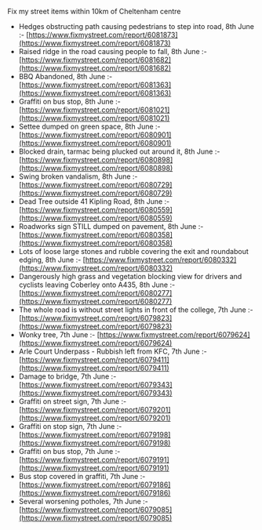 Fix my street items within 10km of Cheltenham centre

<!-- fix_marker starts -->

- Hedges obstructing path causing pedestrians to step into road, 8th June :- [https://www.fixmystreet.com/report/6081873](https://www.fixmystreet.com/report/6081873)
- Raised ridge in the road causing people to fall, 8th June :- [https://www.fixmystreet.com/report/6081682](https://www.fixmystreet.com/report/6081682)
- BBQ Abandoned, 8th June :- [https://www.fixmystreet.com/report/6081363](https://www.fixmystreet.com/report/6081363)
- Graffiti on bus stop, 8th June :- [https://www.fixmystreet.com/report/6081021](https://www.fixmystreet.com/report/6081021)
- Settee dumped on green space, 8th June :- [https://www.fixmystreet.com/report/6080901](https://www.fixmystreet.com/report/6080901)
- Blocked drain, tarmac being plucked out around it, 8th June :- [https://www.fixmystreet.com/report/6080898](https://www.fixmystreet.com/report/6080898)
- Swing broken vandalism, 8th June :- [https://www.fixmystreet.com/report/6080729](https://www.fixmystreet.com/report/6080729)
- Dead Tree outside 41 Kipling Road, 8th June :- [https://www.fixmystreet.com/report/6080559](https://www.fixmystreet.com/report/6080559)
- Roadworks sign STILL dumped on pavement, 8th June :- [https://www.fixmystreet.com/report/6080358](https://www.fixmystreet.com/report/6080358)
- Lots of loose large stones and rubble covering the exit and roundabout edging, 8th June :- [https://www.fixmystreet.com/report/6080332](https://www.fixmystreet.com/report/6080332)
- Dangerously high grass and vegetation blocking view for drivers and cyclists leaving Coberley onto A435, 8th June :- [https://www.fixmystreet.com/report/6080277](https://www.fixmystreet.com/report/6080277)
- The whole road is without street lights in front of the college, 7th June :- [https://www.fixmystreet.com/report/6079823](https://www.fixmystreet.com/report/6079823)
- Wonky tree, 7th June :- [https://www.fixmystreet.com/report/6079624](https://www.fixmystreet.com/report/6079624)
- Arle Court Underpass - Rubbish left from KFC, 7th June :- [https://www.fixmystreet.com/report/6079411](https://www.fixmystreet.com/report/6079411)
- Damage to bridge, 7th June :- [https://www.fixmystreet.com/report/6079343](https://www.fixmystreet.com/report/6079343)
- Graffiti on street sign, 7th June :- [https://www.fixmystreet.com/report/6079201](https://www.fixmystreet.com/report/6079201)
- Graffiti on stop sign, 7th June :- [https://www.fixmystreet.com/report/6079198](https://www.fixmystreet.com/report/6079198)
- Graffiti on bus stop, 7th June :- [https://www.fixmystreet.com/report/6079191](https://www.fixmystreet.com/report/6079191)
- Bus stop covered in graffiti, 7th June :- [https://www.fixmystreet.com/report/6079186](https://www.fixmystreet.com/report/6079186)
- Several worsening potholes, 7th June :- [https://www.fixmystreet.com/report/6079085](https://www.fixmystreet.com/report/6079085)

<!-- fix_marker ends -->